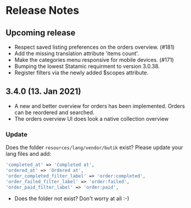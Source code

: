 # Release Notes

## Upcoming release
- Respect saved listing preferences on the orders overview. (#181)
- Add the missing translation attribute 'items count'.
- Make the categories menu responsive for mobile devices. (#171)
- Bumping the lowest Statamic requirment to version 3.0.38.
- Register filters via the newly added $scopes attribute.

## 3.4.0 (13. Jan 2021)
- A new and better overview for orders has been implemented. Orders can be reordered and searched.
- The orders overview UI does look a native collection overview

### Update
Does the folder `resources/lang/vendor/butik` exist? Please update your lang files and add:

```php
'completed_at' => 'Completed at',
'ordered_at' => 'Ordered at',
'order_completed_filter_label' => 'order:completed',
'order_failed_filter_label' => 'order:failed',
'order_paid_filter_label' => 'order:paid',
```

- Does the folder not exist? Don't worry at all :-)
